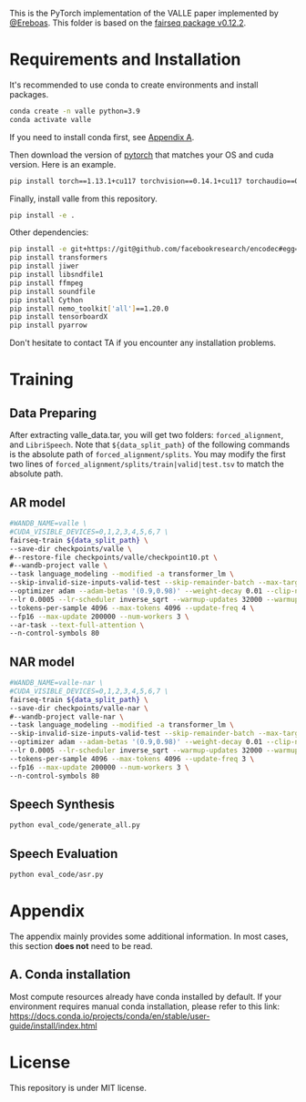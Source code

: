 This is the PyTorch implementation of the VALLE paper implemented by [@Ereboas](https://github.com/Ereboas). This folder is based on the [fairseq package v0.12.2](https://github.com/pytorch/fairseq/tree/v0.12.2).

# Requirements and Installation

It's recommended to use conda to create environments and install packages. 
``` bash
conda create -n valle python=3.9
conda activate valle
```

If you need to install conda first, see [Appendix A](#a-conda-installation).

Then download the version of [pytorch](https://pytorch.org/get-started/previous-versions/) that matches your OS and cuda version. Here is an example.
``` bash
pip install torch==1.13.1+cu117 torchvision==0.14.1+cu117 torchaudio==0.13.1 --extra-index-url https://download.pytorch.org/whl/cu117
```

Finally, install valle from this repository.
``` bash
pip install -e .
```

Other dependencies:
``` bash
pip install -e git+https://git@github.com/facebookresearch/encodec#egg=encodec
pip install transformers
pip install jiwer
pip install libsndfile1
pip install ffmpeg
pip install soundfile
pip install Cython
pip install nemo_toolkit['all']==1.20.0
pip install tensorboardX
pip install pyarrow
```

Don't hesitate to contact TA if you encounter any installation problems.

# Training

## Data Preparing
After extracting valle_data.tar, you will get two folders: `forced_alignment`, and `LibriSpeech`. Note that `${data_split_path}` of the following commands is the absolute path of `forced_alignment/splits`. You may modify the first two lines of `forced_alignment/splits/train|valid|test.tsv` to match the absolute path.

## AR model
``` bash
#WANDB_NAME=valle \
#CUDA_VISIBLE_DEVICES=0,1,2,3,4,5,6,7 \
fairseq-train ${data_split_path} \
--save-dir checkpoints/valle \
#--restore-file checkpoints/valle/checkpoint10.pt \
#--wandb-project valle \
--task language_modeling --modified -a transformer_lm \
--skip-invalid-size-inputs-valid-test --skip-remainder-batch --max-target-positions 4096 \
--optimizer adam --adam-betas '(0.9,0.98)' --weight-decay 0.01 --clip-norm 0.0 \
--lr 0.0005 --lr-scheduler inverse_sqrt --warmup-updates 32000 --warmup-init-lr 1e-07 \
--tokens-per-sample 4096 --max-tokens 4096 --update-freq 4 \
--fp16 --max-update 200000 --num-workers 3 \
--ar-task --text-full-attention \
--n-control-symbols 80
```

## NAR model
``` bash
#WANDB_NAME=valle-nar \
#CUDA_VISIBLE_DEVICES=0,1,2,3,4,5,6,7 \
fairseq-train ${data_split_path} \
--save-dir checkpoints/valle-nar \
#--wandb-project valle-nar \
--task language_modeling --modified -a transformer_lm \
--skip-invalid-size-inputs-valid-test --skip-remainder-batch --max-target-positions 4096 \
--optimizer adam --adam-betas '(0.9,0.98)' --weight-decay 0.01 --clip-norm 0.0 \
--lr 0.0005 --lr-scheduler inverse_sqrt --warmup-updates 32000 --warmup-init-lr 1e-07 \
--tokens-per-sample 4096 --max-tokens 4096 --update-freq 3 \
--fp16 --max-update 200000 --num-workers 3 \
--n-control-symbols 80
```

## Speech Synthesis
``` bash
python eval_code/generate_all.py
```

## Speech Evaluation
``` bash
python eval_code/asr.py
```

# Appendix

The appendix mainly provides some additional information. In most cases, this section **does not** need to be read.

## A. Conda installation
Most compute resources already have conda installed by default. If your environment requires manual conda installation, please refer to this link: 
https://docs.conda.io/projects/conda/en/stable/user-guide/install/index.html

# License

This repository is under MIT license.
